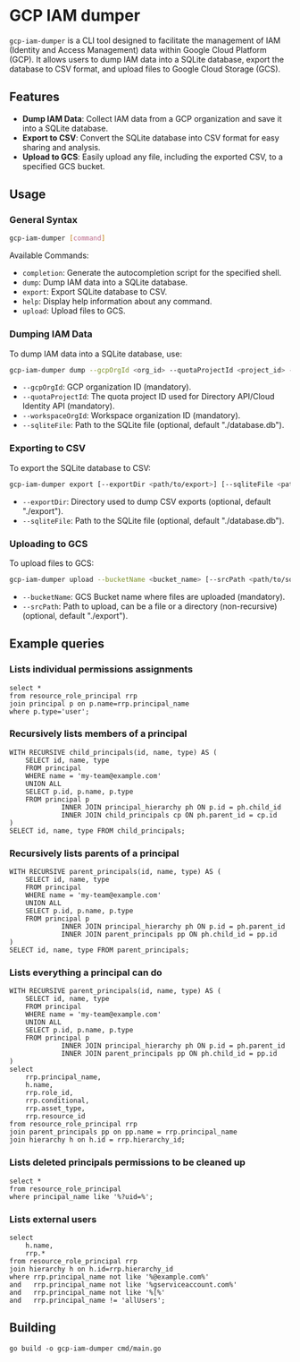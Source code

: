 # GCP IAM dumper

`gcp-iam-dumper` is a CLI tool designed to facilitate the management of IAM (Identity and Access Management) data within Google Cloud Platform (GCP). It allows users to dump IAM data into a SQLite database, export the database to CSV format, and upload files to Google Cloud Storage (GCS).

## Features

- **Dump IAM Data**: Collect IAM data from a GCP organization and save it into a SQLite database.
- **Export to CSV**: Convert the SQLite database into CSV format for easy sharing and analysis.
- **Upload to GCS**: Easily upload any file, including the exported CSV, to a specified GCS bucket.

## Usage

### General Syntax

```bash
gcp-iam-dumper [command]
```

Available Commands:
- `completion`: Generate the autocompletion script for the specified shell.
- `dump`: Dump IAM data into a SQLite database.
- `export`: Export SQLite database to CSV.
- `help`: Display help information about any command.
- `upload`: Upload files to GCS.

### Dumping IAM Data

To dump IAM data into a SQLite database, use:

```bash
gcp-iam-dumper dump --gcpOrgId <org_id> --quotaProjectId <project_id> --workspaceOrgId <workspace_org_id> [--sqliteFile <path/to/database.db>]
```

- `--gcpOrgId`: GCP organization ID (mandatory).
- `--quotaProjectId`: The quota project ID used for Directory API/Cloud Identity API (mandatory).
- `--workspaceOrgId`: Workspace organization ID (mandatory).
- `--sqliteFile`: Path to the SQLite file (optional, default "./database.db").

### Exporting to CSV

To export the SQLite database to CSV:

```bash
gcp-iam-dumper export [--exportDir <path/to/export>] [--sqliteFile <path/to/database.db>]
```

- `--exportDir`: Directory used to dump CSV exports (optional, default "./export").
- `--sqliteFile`: Path to the SQLite file (optional, default "./database.db").

### Uploading to GCS

To upload files to GCS:

```bash
gcp-iam-dumper upload --bucketName <bucket_name> [--srcPath <path/to/source>]
```

- `--bucketName`: GCS Bucket name where files are uploaded (mandatory).
- `--srcPath`: Path to upload, can be a file or a directory (non-recursive) (optional, default "./export").

## Example queries

### Lists individual permissions assignments
```
select *
from resource_role_principal rrp
join principal p on p.name=rrp.principal_name
where p.type='user';

```

### Recursively lists members of a principal
```
WITH RECURSIVE child_principals(id, name, type) AS (
    SELECT id, name, type
    FROM principal
    WHERE name = 'my-team@example.com'
    UNION ALL
    SELECT p.id, p.name, p.type
    FROM principal p
             INNER JOIN principal_hierarchy ph ON p.id = ph.child_id
             INNER JOIN child_principals cp ON ph.parent_id = cp.id
)
SELECT id, name, type FROM child_principals;
```

### Recursively lists parents of a principal
```
WITH RECURSIVE parent_principals(id, name, type) AS (
    SELECT id, name, type
    FROM principal
    WHERE name = 'my-team@example.com'
    UNION ALL
    SELECT p.id, p.name, p.type
    FROM principal p
             INNER JOIN principal_hierarchy ph ON p.id = ph.parent_id
             INNER JOIN parent_principals pp ON ph.child_id = pp.id
)
SELECT id, name, type FROM parent_principals;
```

### Lists everything a principal can do
```
WITH RECURSIVE parent_principals(id, name, type) AS (
    SELECT id, name, type
    FROM principal
    WHERE name = 'my-team@example.com'
    UNION ALL
    SELECT p.id, p.name, p.type
    FROM principal p
             INNER JOIN principal_hierarchy ph ON p.id = ph.parent_id
             INNER JOIN parent_principals pp ON ph.child_id = pp.id
)
select
    rrp.principal_name,
    h.name,
    rrp.role_id,
    rrp.conditional,
    rrp.asset_type,
    rrp.resource_id
from resource_role_principal rrp
join parent_principals pp on pp.name = rrp.principal_name
join hierarchy h on h.id = rrp.hierarchy_id;
```


### Lists deleted principals permissions to be cleaned up
```
select *
from resource_role_principal
where principal_name like '%?uid=%';
```

### Lists external users
```
select
    h.name,
    rrp.*
from resource_role_principal rrp
join hierarchy h on h.id=rrp.hierarchy_id
where rrp.principal_name not like '%@example.com%'
and   rrp.principal_name not like '%gserviceaccount.com%'
and   rrp.principal_name not like '%[%'
and   rrp.principal_name != 'allUsers';
```

## Building

```
go build -o gcp-iam-dumper cmd/main.go
```
